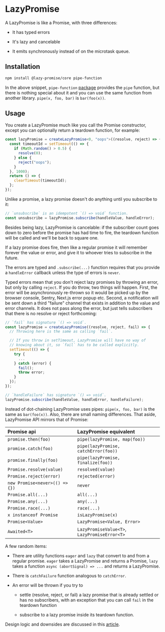 # LazyPromise

A LazyPromise is like a Promise, with three differences:

- It has typed errors

- It's lazy and cancelable

- It emits synchronously instead of on the microtask queue.

## Installation

```bash
npm install @lazy-promise/core pipe-function
```

In the above snippet, `pipe-function` [package](https://github.com/ivan7237d/pipe-function) provides the `pipe` function, but there is nothing special about it and you can use the same function from another library. `pipe(x, foo, bar)` is `bar(foo(x))`.

## Usage

You create a LazyPromise much like you call the Promise constructor, except you can optionally return a teardown function, for example:

```ts
const lazyPromise = createLazyPromise<0, "oops">((resolve, reject) => {
  const timeoutId = setTimeout(() => {
    if (Math.random() > 0.5) {
      resolve(0);
    } else {
      reject("oops");
    }
  }, 1000);
  return () => {
    clearTimeout(timeoutId);
  };
});
```

Unlike a promise, a lazy promise doesn't do anything until you subscribe to it:

```ts
// `unsubscribe` is an idempotent `() => void` function.
const unsubscribe = lazyPromise.subscribe(handleValue, handleError);
```

Besides being lazy, LazyPromise is cancelable: if the subscriber count goes down to zero before the promise has had time to fire, the teardown function will be called and we'll be back to square one.

If a lazy promise does fire, then like a regular promise it will remember forever the value or error, and give it to whoever tries to subscribe in the future.

The errors are typed and `.subscribe(...)` function requires that you provide a `handleError` callback unless the type of errors is `never`.

Typed errors mean that you don't reject lazy promises by throwing an error, but only by calling `reject`. If you do throw, two things will happen. First, the error will be asynchronously re-thrown so it would be picked up by the browser console, Sentry, Next.js error popup etc. Second, a notification will be sent down a third "failure" channel that exists in addition to the value and error channels. It does not pass along the error, but just tells subscribers that there is no resolve or reject forthcoming:

```ts
// `fail` has signature `() => void`.
const lazyPromise = createLazyPromise((resolve, reject, fail) => {
  // Throwing here is the same as calling `fail`.

  // If you throw in setTimeout, LazyPromise will have no way of
  // knowing about it, so `fail` has to be called explicitly.
  setTimeout(() => {
    try {
      ...
    } catch (error) {
      fail();
      throw error;
    }
  });
});

// `handleFailure` has signature `() => void`.
lazyPromise.subscribe(handleValue, handleError, handleFailure);
```

Instead of dot-chaining LazyPromise uses pipes: `pipe(x, foo, bar)` is the same as `bar(foo(x))`. Also, there are small naming differences. That aside, LazyPromise API mirrors that of Promise:

| Promise api                    | LazyPromise equivalent                       |
| :----------------------------- | :------------------------------------------- |
| `promise.then(foo)`            | `pipe(lazyPromise, map(foo))`                |
| `promise.catch(foo)`           | `pipe(lazyPromise, catchError(foo))`         |
| `promise.finally(foo)`         | `pipe(lazyPromise, finalize(foo))`           |
| `Promise.resolve(value)`       | `resolved(value)`                            |
| `Promise.reject(error)`        | `rejected(error)`                            |
| `new Promise<never>(() => {})` | `never`                                      |
| `Promise.all(...)`             | `all(...)`                                   |
| `Promise.any(...)`             | `any(...)`                                   |
| `Promise.race(...)`            | `race(...)`                                  |
| `x instanceof Promise`         | `isLazyPromise(x)`                           |
| `Promise<Value>`               | `LazyPromise<Value, Error>`                  |
| `Awaited<T>`                   | `LazyPromiseValue<T>`, `LazyPromiseError<T>` |

A few random items:

- There are utility functions `eager` and `lazy` that convert to and from a regular promise. `eager` takes a LazyPromise and returns a Promise, `lazy` takes a function `async (abortSignal) => ...` and returns a LazyPromise.

- There is `catchFailure` function analogous to `catchError`.

- An error will be thrown if you try to

  - settle (resolve, reject, or fail) a lazy promise that is already settled or has no subscribers, with an exception that you can call `fail` in the teardown function

  - subscribe to a lazy promise inside its teardown function.

Design logic and downsides are discussed in this [article](https://dev.to/ivan7237d/lazypromise-typed-errors-and-cancelability-for-lazy-people-who-dont-want-to-learn-a-new-api-31dc).

